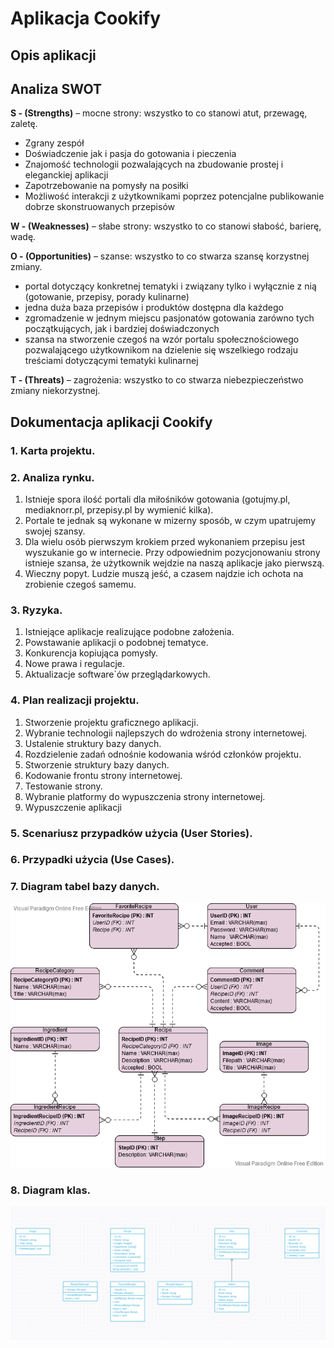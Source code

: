 # Aplikacja Cookify

## Opis aplikacji

## Analiza SWOT

**S - (Strengths)** – mocne strony: wszystko to co stanowi atut, przewagę, zaletę.

 - Zgrany zespół
 - Doświadczenie jak i pasja do gotowania i pieczenia
 - Znajomość technologii pozwalających na zbudowanie prostej i eleganckiej aplikacji
 - Zapotrzebowanie na pomysły na posiłki
 - Możliwość interakcji z użytkownikami poprzez potencjalne publikowanie dobrze skonstruowanych przepisów

**W - (Weaknesses)** – słabe strony: wszystko to co stanowi słabość, barierę, wadę.
    
**O - (Opportunities)** – szanse: wszystko to co stwarza szansę korzystnej zmiany.

 - portal dotyczący konkretnej tematyki i związany tylko i wyłącznie z nią (gotowanie, przepisy, porady kulinarne)
 - jedna duża baza przepisów i produktów dostępna dla każdego
 - zgromadzenie w jednym miejscu pasjonatów gotowania zarówno tych początkujących, jak i bardziej doświadczonych
 - szansa na stworzenie czegoś na wzór portalu społecznościowego pozwalającego użytkownikom na dzielenie się wszelkiego rodzaju treściami dotyczącymi tematyki kulinarnej

**T - (Threats)** – zagrożenia: wszystko to co stwarza niebezpieczeństwo zmiany niekorzystnej.

## Dokumentacja aplikacji Cookify

### 1. Karta projektu.

### 2. Analiza rynku.

1. Istnieje spora ilość portali dla miłośników gotowania (gotujmy.pl, mediaknorr.pl, przepisy.pl by wymienić kilka).
2. Portale te jednak są wykonane w mizerny sposób, w czym upatrujemy swojej szansy.
3. Dla wielu osób pierwszym krokiem przed wykonaniem przepisu jest wyszukanie go w internecie. Przy odpowiednim pozycjonowaniu strony istnieje szansa, że użytkownik wejdzie na naszą aplikacje jako pierwszą.
4. Wieczny popyt. Ludzie muszą jeść, a czasem najdzie ich ochota na zrobienie czegoś samemu.

### 3. Ryzyka.

1. Istniejące aplikacje realizujące podobne założenia.
2. Powstawanie aplikacji o podobnej tematyce.
3. Konkurencja kopiująca pomysły.
4. Nowe prawa i regulacje.
5. Aktualizacje software`ów przeglądarkowych.

### 4. Plan realizacji projektu.
1. Stworzenie projektu graficznego aplikacji.
2. Wybranie technologii najlepszych do wdrożenia strony internetowej.
3. Ustalenie struktury bazy danych.
4. Rozdzielenie zadań odnośnie kodowania wśród członków projektu.
5. Stworzenie struktury bazy danych.
6. Kodowanie frontu strony internetowej.
7. Testowanie strony.
8. Wybranie platformy do wypuszczenia strony internetowej.
9. Wypuszczenie aplikacji

### 5. Scenariusz przypadków użycia (User Stories).

### 6. Przypadki użycia (Use Cases).

### 7. Diagram tabel bazy danych.
![Diagram tabel bazy danych](./diagram-bazy-danych.png)
### 8. Diagram klas.
![Diagram klas](./diagram-klas.png)
